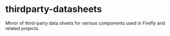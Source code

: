 # thirdparty-datasheets
Mirror of third-party data sheets for various components used in Firefly and related projects.
